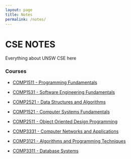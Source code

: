 ```yaml
---
layout: page
title: Notes
permalink: /notes/
---
```


# CSE NOTES
Everything about UNSW CSE here

### Courses


-   <a href="https://pepper-field-528.notion.site/COMP1511-Programming-Fundamentals-00e0ec6053ce4cd5ad57935a3ef73123">COMP1511 - Programming Fundamentals</a>

-   <a href="https://pepper-field-528.notion.site/COMP1531-Software-Engineering-Fundamentals-d390725be7784c62b3fedaac0160b08e">COMP1531 - Software Engineering Fundamentals</a>
 
-   <a href="https://pepper-field-528.notion.site/COMP2521-Data-Structures-and-Algorithms-d4d16e0f99a3426ab817015d2861ea7c">COMP2521 - Data Structures and Algorithms</a>

-   <a href="https://pepper-field-528.notion.site/COMP1521-Computer-Systems-Fundamentals-d52caa82ad024e7194aa25b9e559407c">COMP1521 - Computer Systems Fundamentals</a>

-   <a href="https://pepper-field-528.notion.site/COMP2511-Object-Oriented-Design-Programming-43fa168ce9a54f31bf22351bc46b3cb5">COMP2511 - Object Oriented Design Programming</a>

-   <a href="https://pepper-field-528.notion.site/COMP3331-Computer-Networks-and-Applications-5925059146d547fd9aaa27cf490de73e">COMP3331 - Computer Networks and Applications</a>

-   <a href="https://pepper-field-528.notion.site/COMP3121-Algorithms-and-Programming-Techniques-dc1709f7f6a646f899dca14ede023947">COMP3121 - Algorithms and Programming Techniques</a>

-   <a href="https://pepper-field-528.notion.site/COMP3311-Database-Systems-ece972c73cdb4ee299309f44e9aa352b">COMP3311 - Database Systems</a>


